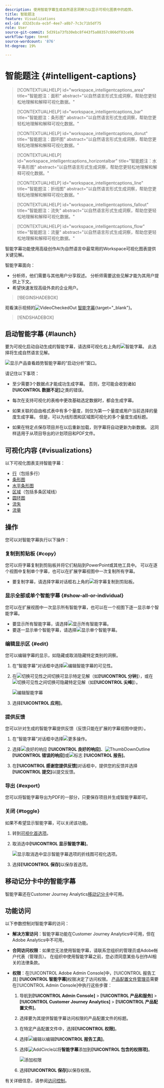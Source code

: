 ```yaml
---
description: 使用智能字幕生成自然语言洞察力以显示可视化图表中的趋势。
title: 智能题注
feature: Visualizations
exl-id: d32d3cda-ecbf-4ee7-a8b7-7c3c71b5df75
role: User
source-git-commit: 5d391a73fb30ebc8f443f5a88357c866df03ce96
workflow-type: tm+mt
source-wordcount: '876'
ht-degree: 19%

---
```


# 智能题注 {#intelligent-captions}

<!-- markdownlint-disable MD034 -->

>[!CONTEXTUALHELP]
>id="workspace_intelligentcaptions_area"
>title="智能题注：面积"
>abstract="以自然语言形式生成洞察，帮助您更轻松地理解和解释可视化数据。"

<!-- markdownlint-enable MD034 -->

<!-- markdownlint-disable MD034 -->

>[!CONTEXTUALHELP]
>id="workspace_intelligentcaptions_bar"
>title="智能题注：条形图"
>abstract="以自然语言形式生成洞察，帮助您更轻松地理解和解释可视化数据。"

<!-- markdownlint-enable MD034 -->

<!-- markdownlint-disable MD034 -->

>[!CONTEXTUALHELP]
>id="workspace_intelligentcaptions_donut"
>title="智能题注：圆环图"
>abstract="以自然语言形式生成洞察，帮助您更轻松地理解和解释可视化数据。"

<!-- markdownlint-enable MD034 -->

<!-- markdownlint-disable MD034 -->

>[!CONTEXTUALHELP]
>id="workspace_intelligentcaptions_horizontalbar"
>title="智能题注：水平条形图"
>abstract="以自然语言形式生成洞察，帮助您更轻松地理解和解释可视化数据。"

<!-- markdownlint-enable MD034 -->

<!-- markdownlint-disable MD034 -->

>[!CONTEXTUALHELP]
>id="workspace_intelligentcaptions_line"
>title="智能题注：折线图"
>abstract="以自然语言形式生成洞察，帮助您更轻松地理解和解释可视化数据。"

<!-- markdownlint-enable MD034 -->

<!-- markdownlint-disable MD034 -->

>[!CONTEXTUALHELP]
>id="workspace_intelligentcaptions_fallout"
>title="智能题注：流失"
>abstract="以自然语言形式生成洞察，帮助您更轻松地理解和解释可视化数据。"

<!-- markdownlint-enable MD034 -->

<!-- markdownlint-disable MD034 -->

>[!CONTEXTUALHELP]
>id="workspace_intelligentcaptions_flow"
>title="智能题注：流量"
>abstract="以自然语言形式生成洞察，帮助您更轻松地理解和解释可视化数据。"

<!-- markdownlint-enable MD034 -->

智能字幕功能使用高级创作AI为自然语言中最常用的Workspace可视化图表提供关键见解。

智能字幕面向：

* 分析师，他们需要与其他用户分享叙述。 分析师需要这些见解才能为其用户提供上下文。
* 希望快速发现高级外卖的企业用户。

>[!BEGINSHADEBOX]

观看演示视频的![VideoCheckedOut](/help/assets/icons/VideoCheckedOut.svg) [智能字幕](https://video.tv.adobe.com/v/3420131/?quality=12&learn=on){target="_blank"}。

>[!ENDSHADEBOX]

## 启动智能字幕 {#launch}

要为可视化启动自动生成的智能字幕，请选择可视化右上角的![智能字幕](/help/assets/icons/AI.svg)。 此选择将生成自然语言见解。

![显示产品查看趋势智能字幕的“启动分析”窗口。](assets/intelligent-captions.gif)


请记住以下事项：

* 至少需要3个数据点才能成功生成字幕。 否则，您可能会收到诸如&#x200B;**[!UICONTROL 数据不足]**&#x200B;之类的错误。

* 每次在支持可视化的表格中更改基础选定数据时，都会生成字幕。

* 如果关联的自由格式表中有多个量度，则仅为第一个量度或用户当前选择的量度生成字幕。 但是，可以为线形图和区域图可视化的多个量度生成标题。

* 如果在特定点保存项目并在以后重新加载，则字幕将自动更新为新数据。 这同样适用于从项目导出的计划项目和PDF文件。


## 可视化内容 {#visualizations}

以下可视化图表支持智能字幕：

* [行](line.md)（包括多行）
* [条形图](bar.md)
* [水平条形图](horizontal-bar.md)
* [区域](area.md)（包括多条区域线）
* [圆环图](donut.md)
* [流失](fallout/fallout-flow.md)
* [流量](c-flow/flow.md)

<!--
Here is an example of what intelligent captions could look like:

![Intelligent captions for Line visualization including Seasonality, Min, Max, Spike, and Decline.](assets/captions.png)
-->

## 操作

您可以对智能字幕执行以下操作：

### 复制到剪贴板 {#copy}

您可以将字幕复制到剪贴板并将它们粘贴到PowerPoint或其他工具中。 可以在逐个视图中复制单个字幕，也可以在扩展字幕视图中一次复制所有字幕。

* 要复制字幕，请选择字幕对话框右上角的![将字幕复制到剪贴板](/help/assets/icons/Copy.svg)。

### 显示全部或单个智能字幕  {#show-all-or-individual}

您可以在扩展视图中一次显示所有智能字幕，也可以在一个视图下逐一显示单个智能字幕。

* 要显示所有智能字幕，请选择![显示所有智能字幕](/help/assets/icons/Maximize.svg)。
* 要逐一显示单个智能字幕，请选择![显示单个智能字幕](/help/assets/icons/Minimize.svg)。

### 编辑显示区 {#edit}

您可以编辑字幕的显示，如隐藏或取消隐藏特定类别的洞察。

1. 在“智能字幕”对话框中选择![编辑智能字幕的可见性](/help/assets/icons/EditInLight.svg)。

1. 在![切换可见性](/help/assets/icons/Visibility.svg)之间切换可显示特定见解（如&#x200B;**[!UICONTROL 分钟]**），或在![切换可见性](/help/assets/icons/VisibilityOff.svg)之间切换可隐藏特定见解（如&#x200B;**[!UICONTROL 尖峰]**）。

   ![编辑智能字幕](assets/edit-intelligent-captions.png)

1. 选择&#x200B;**[!UICONTROL 应用]**。


### 提供反馈

您可以针对生成的智能字幕提供反馈（反馈只能在扩展的字幕视图中提供）。

1. 在“智能字幕”对话框中选择![更多操作](/help/assets/icons/More.svg)。

1. 选择![良好的响应](/help/assets/icons/ThumbUpOutline.svg) **[!UICONTROL 良好的响应]**、![ThumbDownOutline](/help/assets/icons/ThumbDownOutline.svg) **[!UICONTROL 错误的响应]**&#x200B;或![标志](/help/assets/icons/Flag.svg) **[!UICONTROL 报告]**。

1. 在&#x200B;**[!UICONTROL 感谢您提供反馈]**&#x200B;对话框中，提供您的反馈并选择&#x200B;**[!UICONTROL 提交]**&#x200B;以提交反馈。

### 导出 {#export}

您可以将智能字幕导出为PDF的一部分，只要保存项目并生成智能字幕即可。

### 关闭 {#toggle}

如果不希望显示智能字幕，可以关闭该功能。

1. 转到[可视化首选项](/help/analysis-workspace/user-preferences.md#visualizations-preferences)。
1. 取消选中&#x200B;**[!UICONTROL 显示智能字幕]**。

   ![显示取消选中显示智能字幕选项的折线图可视化选项。](assets/toggle-captions.png)

1. 选择&#x200B;**[!UICONTROL 保存]**&#x200B;以保存首选项。


## 移动记分卡中的智能字幕

智能字幕还在Customer Journey Analytics[移动记分卡](https://experienceleague.adobe.com/zh-hans/docs/analytics-platform/using/cja-dashboards/manage-scorecard#captions)中可用。

## 功能访问

以下参数控制对智能字幕的访问：

* **解决方案访问**：智能字幕功能在Customer Journey Analytics中可用，但在Adobe Analytics中不可用。

* **合同访问权限**：如果您无法使用智能字幕，请联系您组织的管理员或Adobe帐户代表（管理员）。 在组织中使用智能字幕之前，您必须同意某些与创作AI相关的法律条款。

* **权限**：在[!UICONTROL Adobe Admin Console]中，[!UICONTROL 报告工具] **[!UICONTROL 智能字幕]**&#x200B;权限决定了访问权限。 [产品配置文件管理员](https://helpx.adobe.com/enterprise/using/manage-product-profiles.html)需要在[!UICONTROL Admin Console]中执行这些步骤：
   1. 导航到&#x200B;**[!UICONTROL Admin Console]** > **[!UICONTROL 产品和服务]** > **[!UICONTROL Customer Journey Analytics]** > **[!UICONTROL 产品配置文件]**。
   1. 选择要为其提供智能字幕访问权限的产品配置文件的标题。
   1. 在特定产品配置文件中，选择&#x200B;**[!UICONTROL 权限]**。
   1. 选择![编辑](/help/assets/icons/Edit.svg)以编辑&#x200B;**[!UICONTROL 报告工具]**。
   1. 选择![AddCircle](/help/assets/icons/AddCircle.svg)以将&#x200B;**智能字幕**&#x200B;添加到&#x200B;**[!UICONTROL 包含的权限项]**。

      ![添加权限](./assets/intelligent-captions-permissions.png)

   1. 选择&#x200B;**[!UICONTROL 保存]**&#x200B;以保存权限。

有关详细信息，请参阅[访问控制](/help/technotes/access-control.md#access-control)。
